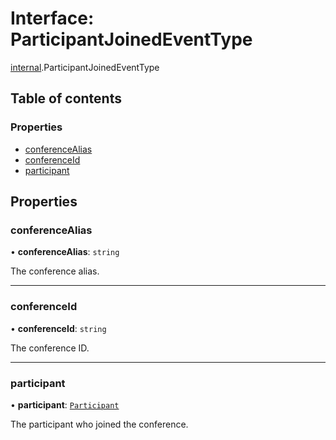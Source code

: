 # Interface: ParticipantJoinedEventType

[internal](../modules/internal.md).ParticipantJoinedEventType

## Table of contents

### Properties

- [conferenceAlias](internal.ParticipantJoinedEventType.md#conferencealias)
- [conferenceId](internal.ParticipantJoinedEventType.md#conferenceid)
- [participant](internal.ParticipantJoinedEventType.md#participant)

## Properties

### conferenceAlias

• **conferenceAlias**: `string`

The conference alias.

___

### conferenceId

• **conferenceId**: `string`

The conference ID.

___

### participant

• **participant**: [`Participant`](internal.Participant.md)

The participant who joined the conference.
